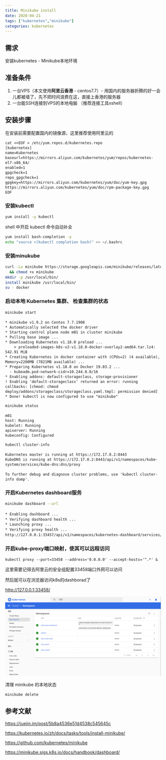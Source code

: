 ```yaml
---
title: Minikube install
date: 2020-04-21
tags: ["kubernetes","minikube"]
categories:	kubernetes
---
```


## 需求

安装kubernetes - Minikube本地环境

## 准备条件

1. 一台VPS（本文使用**阿里云香港** - centos7.7）- 用国内的服务器折腾的好一会儿都被墙了，先不把时间浪费在这，直接上香港的服务器
2. 一台能SSH连接到VPS的本地电脑 （推荐连接工具xshell）

## 安装步骤

在安装前需要配置国内的镜像源，这里推荐使用阿里云的

```
cat <<EOF > /etc/yum.repos.d/kubernetes.repo
[kubernetes]
name=Kubernetes
baseurl=https://mirrors.aliyun.com/kubernetes/yum/repos/kubernetes-el7-x86_64/
enabled=1
gpgcheck=1
repo_gpgcheck=1
gpgkey=https://mirrors.aliyun.com/kubernetes/yum/doc/yum-key.gpg https://mirrors.aliyun.com/kubernetes/yum/doc/rpm-package-key.gpg
EOF
```

### 安装kubectl

```bash
yum install -y kubectl
```

  shell 中开启 kubectl 命令自动补全 

```bash
yum install bash-completion -y
echo "source <(kubectl completion bash)" >> ~/.bashrc
```

### 安装minukube

```bash
curl -Lo minikube https://storage.googleapis.com/minikube/releases/latest/minikube-linux-amd64 \
  && chmod +x minikube
mkdir -p /usr/local/bin/
install minikube /usr/local/bin/
su - docker
```

###  启动本地 Kubernetes 集群、 检查集群的状态 

```
minikube start

* minikube v1.9.2 on Centos 7.7.1908
* Automatically selected the docker driver
* Starting control plane node m01 in cluster minikube
* Pulling base image ...
* Downloading Kubernetes v1.18.0 preload ...
    > preloaded-images-k8s-v2-v1.18.0-docker-overlay2-amd64.tar.lz4: 542.91 MiB
* Creating Kubernetes in docker container with (CPUs=2) (4 available), Memory=2200MB (7821MB available) ...
* Preparing Kubernetes v1.18.0 on Docker 19.03.2 ...
  - kubeadm.pod-network-cidr=10.244.0.0/16
* Enabling addons: default-storageclass, storage-provisioner
! Enabling 'default-storageclass' returned an error: running callbacks: [chmod: chmod deploy/addons/storageclass/storageclass.yaml.tmpl: permission denied]
* Done! kubectl is now configured to use "minikube"

```

```
minikube status

m01
host: Running
kubelet: Running
apiserver: Running
kubeconfig: Configured
```

```
kubectl cluster-info

Kubernetes master is running at https://172.17.0.2:8443
KubeDNS is running at https://172.17.0.2:8443/api/v1/namespaces/kube-system/services/kube-dns:dns/proxy

To further debug and diagnose cluster problems, use 'kubectl cluster-info dump'.
```

### 开启Kubernetes dashboard服务

```bash
minikube dashboard --url

* Enabling dashboard ...
* Verifying dashboard health ...
* Launching proxy ...
* Verifying proxy health ...
http://127.0.0.1:33457/api/v1/namespaces/kubernetes-dashboard/services/http:kubernetes-dashboard:/proxy/
```

###  开启kube-proxy端口映射，使其可以远程访问

```
kubectl proxy --port=33458 --address='0.0.0.0' --accept-hosts='^.*' &
```

这里需要记得去阿里云的安全组配置33458端口外网可以访问

然后就可以在浏览器访问k8s的dashborad了

http://127.0.0.1:33458/

![k8s-dashboard](/images/k8s-dashboard.png)

清理 minikube 的本地状态 

```bash
minikube delete
```



## 参考文献

 https://juejin.im/post/5b8a4536e51d4538c545645c 

 https://kubernetes.io/zh/docs/tasks/tools/install-minikube/ 

 https://github.com/kubernetes/minikube 

 https://minikube.sigs.k8s.io/docs/handbook/dashboard/ 